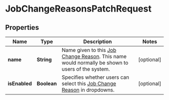 

# JobChangeReasonsPatchRequest


## Properties

| Name | Type | Description | Notes |
|------------ | ------------- | ------------- | -------------|
|**name** | **String** | Name given to this [Job Change Reason](https://developers.intellihr.io/docs/v1/). This name would normally be shown to users of the system. |  [optional] |
|**isEnabled** | **Boolean** | Specifies whether users can select this [Job Change Reason](https://developers.intellihr.io/docs/v1/) in dropdowns. |  [optional] |



